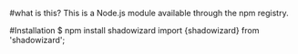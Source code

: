 #what is this?
This is a Node.js module available through the npm registry.

#Installation
$ npm install shadowizard
import {shadowizard} from 'shadowizard';